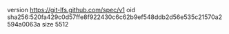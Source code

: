 version https://git-lfs.github.com/spec/v1
oid sha256:520fa429c0d57ffe8f922430c6c62b9ef548ddb2d56e535c21570a2594a0063a
size 5512
